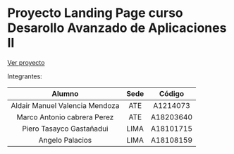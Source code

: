 # Proyecto Landing Page curso Desarollo Avanzado de Aplicaciones II

[Ver proyecto]()

Integrantes:

|             Alumno             | Sede |  Código   |
| :----------------------------: | :--: | :-------: |
| Aldair Manuel Valencia Mendoza | ATE  | A1214073  |
|  Marco Antonio cabrera Perez   | ATE  | A18203640 |
|    Piero Tasayco Gastañadui    | LIMA | A18101715 |
|        Angelo Palacios         | LIMA | A18108159 |
